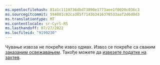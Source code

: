 ```yaml
---
ms.openlocfilehash: 81a1c1118736dbd73890e1773aee1f0020c036c3
ms.sourcegitcommit: 594081c82ca385f7143b3416378533aaf2d6d0d3
ms.translationtype: MT
ms.contentlocale: sr-Cyrl-RS
ms.lasthandoff: 07/27/2022
ms.locfileid: "9199230"
---
```

Чување извоза не покреће извоз одмах. Извоз се покреће са сваким [заказаним освежавањем](../system.md#schedule-tab). Такође можете да [извезете податке на захтев](../export-destinations.md#run-exports-on-demand).
